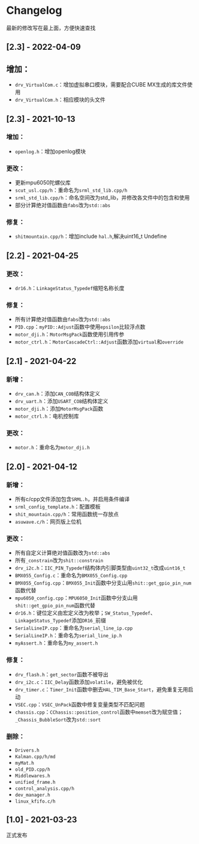 # Changelog

最新的修改写在最上面，方便快速查找

## [2.3] - 2022-04-09

## 增加：

- `drv_VirtualCom.c`：增加虚拟串口模块，需要配合CUBE MX生成的库文件使用
- `drv_VirtualCom.h`：相应模块的头文件


## [2.3] - 2021-10-13

### 增加：
- `openlog.h`：增加openlog模块

### 更改：
- 更新mpu6050陀螺仪库
- `scut_usl.cpp/h`：重命名为`srml_std_lib.cpp/h`
- `srml_std_lib.cpp/h`：命名空间改为std_lib，并修改各文件中的包含和使用
- 部分计算绝对值函数由`fabs`改为`std::abs`
### 修复：
- `shitmountain.cpp/h`：增加include `hal.h`,解决uint16_t Undefine



## [2.2] - 2021-04-25
### 更改：
- `dr16.h`：`LinkageStatus_Typedef`缩短名称长度
### 修复：
- 所有计算绝对值函数由`fabs`改为`std::abs`
- `PID.cpp`：`myPID::Adjust`函数中使用`epsilon`比较浮点数
- `motor_dji.h`：`MotorMsgPack`函数使用引用传参
- `motor_ctrl.h`：`MotorCascadeCtrl::Adjust`函数添加`virtual`和`override`

## [2.1] - 2021-04-22
### 新增：
- `drv_can.h`：添加`CAN_COB`结构体定义
- `drv_uart.h`：添加`USART_COB`结构体定义
- `motor_dji.h`：添加`MotorMsgPack`函数
- `motor_ctrl.h`：电机控制库
### 更改：
- `motor.h`：重命名为`motor_dji.h`

## [2.0] - 2021-04-12
### 新增：
- 所有c/cpp文件添加包含`SRML.h`，并启用条件编译
- `srml_config_template.h`：配置模板
- `shit_mountain.cpp/h`：常用函数统一存放点
- `asuwave.c/h`：网页版上位机
### 更改：
- 所有自定义计算绝对值函数改为`std::abs`
- 所有`_constrain`改为`shit::constrain`
- `drv_i2c.h`：`IIC_PIN_Typedef`结构体内引脚类型由`uint32_t`改成`uint16_t`
- `BMX055_Config.c`：重命名为`BMX055_Config.cpp`
- `BMX055_Config.cpp`：`BMX055_Init`函数中分支山用`shit::get_gpio_pin_num`函数代替
- `mpu6050_config.cpp`：`MPU6050_Init`函数中分支山用`shit::get_gpio_pin_num`函数代替
- `dr16.h`：键位定义由宏定义改为枚举；`SW_Status_Typedef`、`LinkageStatus_Typedef`添加`DR16_`前缀
- `SerialLineIP.cpp`：重命名为`serial_line_ip.cpp`
- `SerialLineIP.h`：重命名为`serial_line_ip.h`
- `myAssert.h`：重命名为`my_assert.h`
### 修复：
- `drv_flash.h`：`get_sector`函数不被导出
- `drv_i2c.c`：`IIC_Delay`函数添加`volatile`，避免被优化
- `drv_timer.c`：`Timer_Init`函数中删去`HAL_TIM_Base_Start`，避免重复无用启动
- `VSEC.cpp`：`VSEC_UnPack`函数中修复变量类型不匹配问题
- `chassis.cpp`：`CChassis::position_control`函数中`memset`改为赋空值；`_Chassis_BubbleSort`改为`std::sort`
### 删除：
- `Drivers.h`
- `Kalman.cpp/h/md`
- `myMat.h`
- `old_PID.cpp/h`
- `Middlewares.h`
- `unified_frame.h`
- `control_analysis.cpp/h`
- `dev_manager.h`
- `linux_kfifo.c/h`

## [1.0] - 2021-03-23
正式发布
